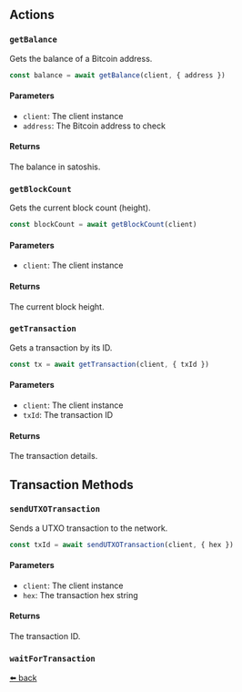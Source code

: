 ## Actions

### `getBalance`

Gets the balance of a Bitcoin address.

```typescript
const balance = await getBalance(client, { address })
```

#### Parameters

- `client`: The client instance
- `address`: The Bitcoin address to check

#### Returns

The balance in satoshis.

### `getBlockCount`

Gets the current block count (height).

```typescript
const blockCount = await getBlockCount(client)
```

#### Parameters

- `client`: The client instance

#### Returns

The current block height.

### `getTransaction`

Gets a transaction by its ID.

```typescript
const tx = await getTransaction(client, { txId })
```

#### Parameters

- `client`: The client instance
- `txId`: The transaction ID

#### Returns

The transaction details.

## Transaction Methods

### `sendUTXOTransaction`

Sends a UTXO transaction to the network.

```typescript
const txId = await sendUTXOTransaction(client, { hex })
```

#### Parameters

- `client`: The client instance
- `hex`: The transaction hex string

#### Returns

The transaction ID.

### `waitForTransaction`

[⬅️ back](./index.md)